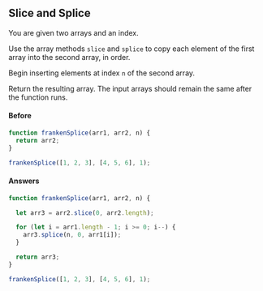 ## Slice and Splice

You are given two arrays and an index.

Use the array methods `slice` and `splice` to copy each element of the first array into the second array, in order.

Begin inserting elements at index `n` of the second array.

Return the resulting array. The input arrays should remain the same after the function runs.

#### Before

```javascript
function frankenSplice(arr1, arr2, n) {
  return arr2;
}

frankenSplice([1, 2, 3], [4, 5, 6], 1);

```

#### Answers

```javascript
function frankenSplice(arr1, arr2, n) {

  let arr3 = arr2.slice(0, arr2.length);

  for (let i = arr1.length - 1; i >= 0; i--) {
    arr3.splice(n, 0, arr1[i]);
  }

  return arr3;
}

frankenSplice([1, 2, 3], [4, 5, 6], 1);

```